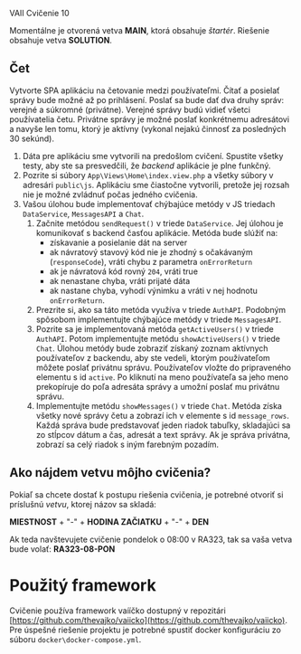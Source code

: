 VAII Cvičenie 10

Momentálne je otvorená vetva __MAIN__, ktorá obsahuje _štartér_. Riešenie obsahuje vetva __SOLUTION__.

## Čet

Vytvorte SPA aplikáciu na četovanie medzi používateľmi. Čítať a posielať správy bude možné až po prihlásení. Poslať sa
bude dať
dva druhy správ: verejné a súkromné (privátne). Verejné správy budú vidieť všetci používatelia četu. Privátne správy je
možné poslať konkrétnemu
adresátovi a navyše len tomu, ktorý je aktívny (vykonal nejakú činnosť za posledných 30 sekúnd).

1. Dáta pre aplikáciu sme vytvorili na predošlom cvičení. Spustite všetky testy, aby ste sa presvedčili, že _backend_
   aplikácie je plne funkčný.
2. Pozrite si súbory `App\Views\Home\index.view.php` a všetky súbory v adresári `public\js`. Aplikáciu sme čiastočne
   vytvorili, pretože jej rozsah nie je možné
   zvládnuť počas jedného cvičenia.
3. Vašou úlohou bude implementovať chýbajúce metódy v JS triedach `DataService`, `MessagesAPI` a `Chat`.
    1. Začnite metódou `sendRequest()` v triede `DataService`. Jej úlohou je komunikovať s backend časťou aplikácie.
       Metóda bude slúžiť na:
        - získavanie a posielanie dát na server
        - ak návratový stavový kód nie je zhodný s očakávaným (`responseCode`), vráti chybu z parametra `onErrorReturn`
        - ak je návratová kód rovný `204`, vráti true
        - ak nenastane chyba, vráti prijaté dáta
        - ak nastane chyba, vyhodí výnimku a vráti v nej hodnotu `onErrorReturn`.
    2. Prezrite si, ako sa táto metóda využíva v triede `AuthAPI`. Podobným spôsobom implementujte chýbajúce metódy v
       triede `MessagesAPI`.
    3. Pozrite sa je implementovaná metóda `getActiveUsers()` v triede `AuthAPI`. Potom implementujte metódu
       `showActiveUsers()` v triede `Chat`. Úlohou metódy bude zobraziť získaný zoznam aktívnych používateľov z
       backendu, aby ste vedeli, ktorým používateľom môžete poslať privátnu správu. Používateľov vložte do pripraveného 
       elementu s id `active`. Po kliknutí na meno používateľa sa jeho meno prekopíruje do poľa adresáta správy a umožní
       poslať mu privátnu správu.
    4. Implementujte metódu `showMessages()` v triede `Chat`. Metóda získa všetky nové správy četu a zobrazí ich v
       elemente s id `message_rows`. Každá správa bude
       predstavovať jeden riadok tabuľky, skladajúci sa zo stĺpcov dátum a čas, adresát a text správy. Ak je správa
       privátna, zobrazí sa celý riadok s iným
       farebným pozadím.

## Ako nájdem vetvu môjho cvičenia?

Pokiaľ sa chcete dostať k postupu riešenia cvičenia, je potrebné otvoriť si príslušnú _vetvu_, ktorej názov sa skladá:

__MIESTNOST__ + "-" + __HODINA ZAČIATKU__ + "-" + __DEN__

Ak teda navštevujete cvičenie pondelok o 08:00 v RA323, tak sa vaša vetva bude volať: __RA323-08-PON__

# Použitý framework

Cvičenie používa framework vaííčko dostupný v
repozitári [https://github.com/thevajko/vaiicko](https://github.com/thevajko/vaiicko). Pre úspešné riešenie
projektu je potrebné spustiť docker konfiguráciu zo súboru `docker\docker-compose.yml`.  